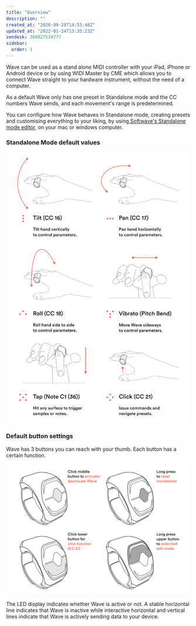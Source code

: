 ```yaml
---
title: "Overview"
description: ""
created_at: "2020-09-28T14:55:46Z"
updated_at: "2022-01-24T13:35:23Z"
zendesk: 360027534777
sidebar:
  order: 1
---
```


Wave can be used as a stand alone MIDI controller with your iPad, iPhone or Android device or by using WIDI Master by CME which allows you to connect Wave straight to your hardware instrument, without the need of a computer.

As a default Wave only has one preset in Standalone mode and the CC numbers Wave sends, and each movement's range is predetermined.

You can configure how Wave behaves in Standalone mode, creating presets and customising everything to your liking, by using[ Softwave's Standalone mode editor](/wave-for-music/standalone-mode/standalone-mode-editor/), on your mac or windows computer.

### Standalone Mode default values

![](../../../../assets/images/article_360013715117_image_0.png)

### Default button settings

Wave has 3 buttons you can reach with your thumb. Each button has a certain function.

![](../../../../assets/images/article_360013715117_image_1.png)

The LED display indicates whether Wave is active or not. A stable horizontal line indicates that Wave is inactive while interactive horizontal and vertical lines indicate that Wave is actively sending data to your device.
